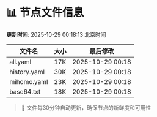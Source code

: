 # 📊 节点文件信息

**更新时间**: 2025-10-29 00:18:13 北京时间

| 文件名 | 大小 | 最后修改 |
|--------|------|----------|
| all.yaml | 17K | 2025-10-29 00:18 |
| history.yaml | 30K | 2025-10-29 00:18 |
| mihomo.yaml | 23K | 2025-10-29 00:18 |
| base64.txt | 18K | 2025-10-29 00:18 |

> 🔄 文件每30分钟自动更新，确保节点的新鲜度和可用性
